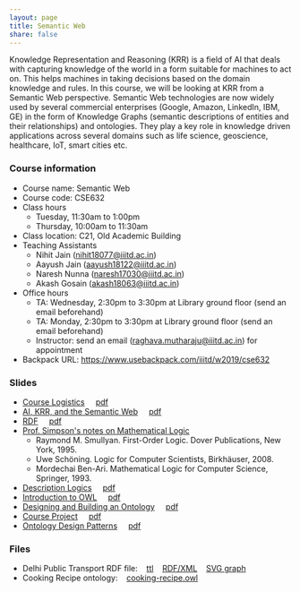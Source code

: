 ```yaml
---
layout: page
title: Semantic Web
share: false
---
```


Knowledge Representation and Reasoning (KRR) is a field of AI that deals with capturing knowledge of the world in a form suitable for machines to act on. This helps machines in taking decisions based on the domain knowledge and rules. In this course, we will be looking at KRR from a Semantic Web perspective. Semantic Web technologies are now widely used by several commercial enterprises (Google, Amazon, LinkedIn, IBM, GE) in the form of Knowledge Graphs (semantic descriptions of entities and their relationships) and ontologies. They play a key role in knowledge driven applications across several domains such as life science, geoscience, healthcare, IoT, smart cities etc.    


### Course information   

  * Course name: Semantic Web
  * Course code: CSE632
  * Class hours 
     * Tuesday, 11:30am to 1:00pm    
	 * Thursday, 10:00am to 11:30am            
  * Class location: C21, Old Academic Building   
  * Teaching Assistants 
     * Nihit Jain (nihit18077@iiitd.ac.in)    
	 * Aayush Jain (aayush18122@iiitd.ac.in)   
     * Naresh Nunna (naresh17030@iiitd.ac.in)    
     * Akash Gosain (akash18063@iiitd.ac.in)     	 
  * Office hours 
     * TA: Wednesday, 2:30pm to 3:30pm at Library ground floor (send an email beforehand)    
     * TA: Monday, 2:30pm to 3:30pm at Library ground floor (send an email beforehand)	   
	 * Instructor: send an email (raghava.mutharaju@iiitd.ac.in) for appointment   
  * Backpack URL: <a href="https://www.usebackpack.com/iiitd/w2019/cse632" target="_blank">https://www.usebackpack.com/iiitd/w2019/cse632</a>                 
  

### Slides

  * <a href="course-logistics.html" target="_blank">Course Logistics</a> &nbsp;&nbsp;&nbsp; <a href="course-logistics.html?print-pdf" target="_blank">pdf</a>        
  * <a href="ai-krr-semweb.html" target="_blank">AI, KRR, and the Semantic Web</a> &nbsp;&nbsp;&nbsp; <a href="ai-krr-semweb.html?print-pdf" target="_blank">pdf</a>     
  * <a href="rdf.html" target="_blank">RDF</a> &nbsp;&nbsp;&nbsp; <a href="rdf.html?print-pdf" target="_blank">pdf</a>    
  * <a href="logic-notes-simpson-psu.pdf" target="_blank">Prof. Simpson's notes on Mathematical Logic</a>       
      * Raymond M. Smullyan. First-Order Logic. Dover Publications, New York, 1995.     
      * Uwe Schöning. Logic for Computer Scientists, Birkhäuser, 2008.    
      * Mordechai Ben-Ari. Mathematical Logic for Computer Science, Springer, 1993.    	 
  * <a href="description-logics.html" target="_blank">Description Logics</a> &nbsp;&nbsp;&nbsp; <a href="description-logics.html?print-pdf" target="_blank">pdf</a>     	  
  * <a href="intro-owl.html" target="_blank">Introduction to OWL</a> &nbsp;&nbsp;&nbsp; <a href="intro-owl.html?print-pdf" target="_blank">pdf</a>     	  
  * <a href="design-build-ontology.html" target="_blank">Designing and Building an Ontology</a> &nbsp;&nbsp;&nbsp; <a href="design-build-ontology.html?print-pdf" target="_blank">pdf</a>     	  
  * <a href="course-project.html" target="_blank">Course Project</a> &nbsp;&nbsp;&nbsp; <a href="course-project?print-pdf" target="_blank">pdf</a>     	  
  * <a href="odps.html" target="_blank">Ontology Design Patterns</a> &nbsp;&nbsp;&nbsp; <a href="odps.html?print-pdf" target="_blank">pdf</a>     	  


### Files

  * Delhi Public Transport RDF file: &nbsp;&nbsp; <a href="files/delhi-public-transport-namespace.ttl" target="_blank">ttl</a> &nbsp;&nbsp; <a href="files/delhi-public-transport-namespace.rdf" target="_blank">RDF/XML</a> &nbsp;&nbsp; <a href="files/delhi-public-transport-namespace.svg" target="_blank">SVG graph</a>    	  
  * Cooking Recipe ontology: &nbsp;&nbsp; <a href="files/cooking-recipe.owl" target="_blank">cooking-recipe.owl</a>      
       
